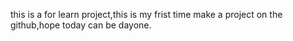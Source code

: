 this is a for learn project,this is my frist time make a project on the github,hope today can be dayone.
